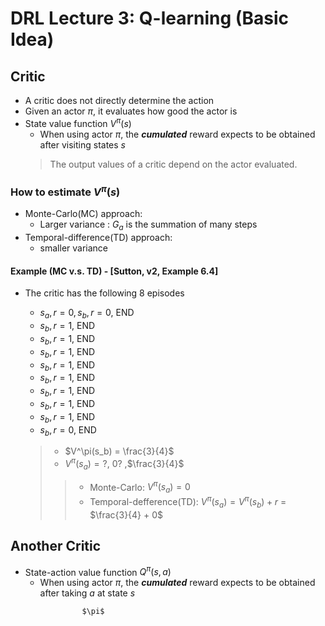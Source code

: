 # DRL Lecture 3: Q-learning (Basic Idea)

## Critic
* A critic does not directly determine the action
* Given an actor $\pi$, it evaluates how good the actor is
* State value function $V^\pi(s)$
  * When using actor $\pi$, the ***cumulated*** reward expects to be obtained after visiting states $s$
  > The output values of a critic depend on the actor evaluated.

### How to estimate $V^\pi(s)$
* Monte-Carlo(MC) approach:
    * Larger variance : $G_a$ is the summation of many steps
* Temporal-difference(TD) approach:
    * smaller variance

#### Example (MC v.s. TD) - [Sutton, v2, Example 6.4]
* The critic has the following 8 episodes
    * $s_a,r = 0, s_b,r = 0$, END
    * $s_b,r = 1$, END
    * $s_b,r = 1$, END
    * $s_b,r = 1$, END
    * $s_b,r = 1$, END
    * $s_b,r = 1$, END
    * $s_b,r = 1$, END
    * $s_b,r = 1$, END
    * $s_b,r = 1$, END
    * $s_b,r = 0$, END

    > * $V^\pi(s_b) = \frac{3}{4}$
    > * $V^\pi(s_a) = ?$, 0? ,$\frac{3}{4}$
    >> * Monte-Carlo: $V^\pi(s_a) = 0$
    >> * Temporal-defference(TD): $V^\pi(s_a) = V^\pi(s_b) + r$ = $\frac{3}{4} + 0$ 
## Another Critic

* State-action value function $Q^\pi(s,a)$
    * When using actor $\pi$, the ***cumulated*** reward expects to be obtained after taking $a$ at state $s$ 
```html
                $\pi$

```
